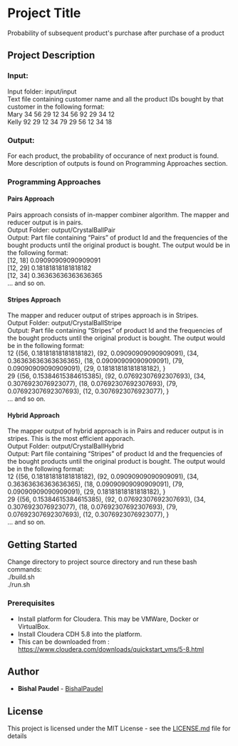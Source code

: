 # Project Title

Probability of subsequent product's purchase after purchase of a product

## Project Description

### Input:
Input folder: input/input<br />
Text file containing customer name and all the product IDs bought by that customer in the following format:<br />
Mary 34 56 29 12 34 56 92 29 34 12<br />
Kelly 92 29 12 34 79 29 56 12 34 18<br />

### Output:
For each product, the probability of occurance of next product is found. More description of outputs is found on Programming Approaches section.

### Programming Approaches

#### Pairs Approach
Pairs approach consists of in-mapper combiner algorithm. The mapper and reducer output is in pairs.<br />
Output Folder: output/CrystalBallPair<br />
Output: Part file containing “Pairs” of product Id and the frequencies of the bought products until the original product is bought. The output would be in the following format:<br />
[12, 18]	0.09090909090909091<br />
[12, 29]	0.18181818181818182<br />
[12, 34]	0.36363636363636365<br />
... and so on.

#### Stripes Approach 
The mapper and reducer output of stripes approach is in Stripes.<br />
Output Folder: output/CrystalBallStripe<br />
Output: Part file containing “Stripes” of product Id and the frequencies of the bought products until the original product is bought. The output would be in the following format:<br />
12	{(56, 0.18181818181818182), (92, 0.09090909090909091), (34, 0.36363636363636365), (18, 0.09090909090909091), (79, 0.09090909090909091), (29, 0.18181818181818182), }<br />
29	{(56, 0.15384615384615385), (92, 0.07692307692307693), (34, 0.3076923076923077), (18, 0.07692307692307693), (79, 0.07692307692307693), (12, 0.3076923076923077), }<br />
... and so on.

#### Hybrid Approach
The mapper output of hybrid approach is in Pairs and reducer output is in stripes. This is the most efficient apporach.<br />
Output Folder: output/CrystalBallHybrid<br />
Output: Part file containing “Stripes” of product Id and the frequencies of the bought products until the original product is bought. The output would be in the following format:<br />
12	{(56, 0.18181818181818182), (92, 0.09090909090909091), (34, 0.36363636363636365), (18, 0.09090909090909091), (79, 0.09090909090909091), (29, 0.18181818181818182), }<br />
29	{(56, 0.15384615384615385), (92, 0.07692307692307693), (34, 0.3076923076923077), (18, 0.07692307692307693), (79, 0.07692307692307693), (12, 0.3076923076923077), }<br />
... and so on.

## Getting Started

Change directory to project source directory and run these bash commands:<br />
./build.sh<br />
./run.sh

### Prerequisites

- Install platform for Cloudera. This may be VMWare, Docker or VirtualBox.<br />
- Install Cloudera CDH 5.8 into the platform. <br />
- This can be downloaded from : https://www.cloudera.com/downloads/quickstart_vms/5-8.html
  
## Author

* **Bishal Paudel** - [BishalPaudel](https://github.com/bishalpaudel)

## License

This project is licensed under the MIT License - see the [LICENSE.md](LICENSE.md) file for details
